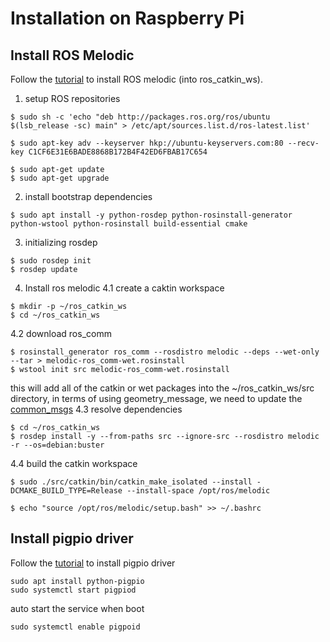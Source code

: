 # Installation on Raspberry Pi

## Install ROS Melodic
Follow the [tutorial](http://wiki.ros.org/ROSberryPi/Installing%20ROS%20Melodic%20on%20the%20Raspberry%20Pi) to install ROS melodic (into ros_catkin_ws).
1. setup ROS repositories
```
$ sudo sh -c 'echo "deb http://packages.ros.org/ros/ubuntu $(lsb_release -sc) main" > /etc/apt/sources.list.d/ros-latest.list'

$ sudo apt-key adv --keyserver hkp://ubuntu-keyservers.com:80 --recv-key C1CF6E31E6BADE8868B172B4F42ED6FBAB17C654

$ sudo apt-get update
$ sudo apt-get upgrade
```
2. install bootstrap dependencies
```
$ sudo apt install -y python-rosdep python-rosinstall-generator python-wstool python-rosinstall build-essential cmake
```
3. initializing rosdep
```
$ sudo rosdep init
$ rosdep update
```

4. Install ros melodic
4.1 create a caktin workspace
```
$ mkdir -p ~/ros_catkin_ws
$ cd ~/ros_catkin_ws
```
4.2 download ros_comm
```
$ rosinstall_generator ros_comm --rosdistro melodic --deps --wet-only --tar > melodic-ros_comm-wet.rosinstall
$ wstool init src melodic-ros_comm-wet.rosinstall

```
this will add all of the catkin or wet packages into the ~/ros_catkin_ws/src directory, in terms of using geometry_message, we need to update the [common_msgs](https://github.com/ros/common_msgs.git)
4.3 resolve dependencies
```
$ cd ~/ros_catkin_ws
$ rosdep install -y --from-paths src --ignore-src --rosdistro melodic -r --os=debian:buster
```  
4.4 build the catkin workspace
```
$ sudo ./src/catkin/bin/catkin_make_isolated --install -DCMAKE_BUILD_TYPE=Release --install-space /opt/ros/melodic

$ echo "source /opt/ros/melodic/setup.bash" >> ~/.bashrc
```

## Install pigpio driver
Follow the [tutorial](https://github.com/pololu/dual-g2-high-power-motor-driver-rpi) to install pigpio driver
```
sudo apt install python-pigpio
sudo systemctl start pigpiod
```
auto start the service when boot
```
sudo systemctl enable pigpoid
```
